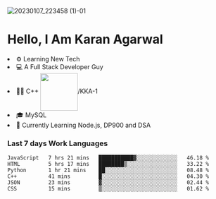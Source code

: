 ![20230107_223458 (1)-01](https://user-images.githubusercontent.com/85556603/212357966-4002f7aa-471b-4b3c-923d-f2b0d543cad5.jpeg)


<h1>Hello, I Am Karan Agarwal</h1>
<li>⚙ Learning New Tech</li>
<li>💻 A Full Stack Developer Guy</li>
<li>👨‍💻 C++ <img align="center" width="85" src="https://img.shields.io/badge/-LeetCode-FFA116?style=for-the-badge&logo=LeetCode&logoColor=black"/>/KKA-1</li> 
<li>🎓 MySQL 
<li>🙌 Currently Learning Node.js, DP900 and DSA</li>  
   
<h3>Last 7 days Work Languages </h3> 
     
<!--START_SECTION:waka-->

```text
JavaScript   7 hrs 21 mins   ███████████▓░░░░░░░░░░░░░   46.18 %
HTML         5 hrs 17 mins   ████████▒░░░░░░░░░░░░░░░░   33.22 %
Python       1 hr 21 mins    ██░░░░░░░░░░░░░░░░░░░░░░░   08.48 %
C++          41 mins         █░░░░░░░░░░░░░░░░░░░░░░░░   04.30 %
JSON         23 mins         ▓░░░░░░░░░░░░░░░░░░░░░░░░   02.44 %
CSS          15 mins         ▒░░░░░░░░░░░░░░░░░░░░░░░░   01.62 %
```

<!--END_SECTION:waka-->
